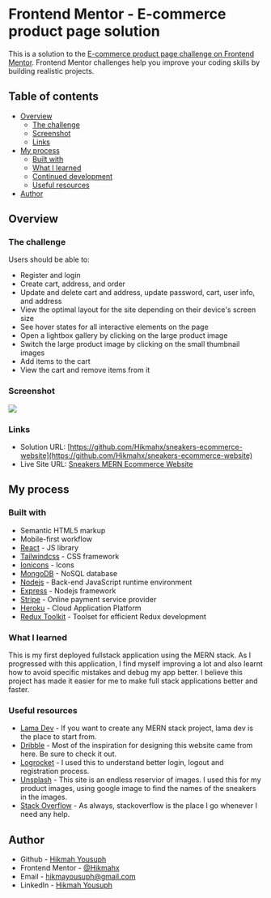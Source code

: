 # Frontend Mentor - E-commerce product page solution

This is a solution to the [E-commerce product page challenge on Frontend Mentor](https://www.frontendmentor.io/challenges/ecommerce-product-page-UPsZ9MJp6). Frontend Mentor challenges help you improve your coding skills by building realistic projects.

## Table of contents

- [Overview](#overview)
  - [The challenge](#the-challenge)
  - [Screenshot](#screenshot)
  - [Links](#links)
- [My process](#my-process)
  - [Built with](#built-with)
  - [What I learned](#what-i-learned)
  - [Continued development](#continued-development)
  - [Useful resources](#useful-resources)
- [Author](#author)


## Overview

### The challenge

Users should be able to:

- Register and login
- Create cart, address, and order
- Update and delete cart and address, update password, cart, user info, and address
- View the optimal layout for the site depending on their device's screen size
- See hover states for all interactive elements on the page
- Open a lightbox gallery by clicking on the large product image
- Switch the large product image by clicking on the small thumbnail images
- Add items to the cart
- View the cart and remove items from it

### Screenshot

![](./client/design/sneakers-ecommerce-website.herokuapp.com.png)

### Links

- Solution URL: [https://github.com/Hikmahx/sneakers-ecommerce-website](https://github.com/Hikmahx/sneakers-ecommerce-website)
- Live Site URL: [Sneakers MERN Ecommerce Website](https://sneakers-ecommerce-website.vercel.app)

## My process

### Built with

- Semantic HTML5 markup
- Mobile-first workflow
- [React](https://reactjs.org/) - JS library
- [Tailwindcss](https://tailwindcss.com/) - CSS framework
- [Ionicons](https://ionicons.com) - Icons
- [MongoDB](https://www.mongodb.com/) - NoSQL database
- [Nodejs](https://nodejs.org/) - Back-end JavaScript runtime environment
- [Express](https://expressjs.com/) - Nodejs framework
- [Stripe](http://stripe.com/) - Online payment service provider 
- [Heroku](https://www.heroku.com/) -  Cloud Application Platform
- [Redux Toolkit](https://redux-toolkit.js.org/) - Toolset for efficient Redux development



### What I learned

This is my first deployed fullstack application using the MERN stack. As I progressed with this application, I find myself improving a lot and also learnt how to avoid specific mistakes and debug my app better. I believe this project has made it easier for me to make full stack applications better and faster.



### Useful resources

- [Lama Dev](https://www.youtube.com/c/lamadev) - If you want to create any MERN stack project, lama dev is the place to start from.
- [Dribble](dribbble.com) - Most of the inspiration for designing this website came from here. Be sure to check it out.
- [Logrocket](https://blog.logrocket.com/handling-user-authentication-redux-toolkit/) - I used this to understand better login, logout and registration process.
- [Unsplash](https://unsplash.com/) - This site is an endless reservior of images. I used this for my product images, using google image to find the names of the sneakers in the images.
- [Stack Overflow](https://stackoverflow.com) - As always, stackoverflow is the place I go whenever I need any help.





## Author

- Github - [Hikmah Yousuph](https://github.com/Hikmahx)
- Frontend Mentor - [@Hikmahx](https://www.frontendmentor.io/profile/Hikmahx)
- Email - [hikmayousuph@gmail.com](hikmayousuph@gmail.com)
- LinkedIn - [Hikmah Yousuph](linkedin.com/in/hikmah-yousuph-449467204/)
